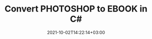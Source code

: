 ---
############################# Static ############################
layout: "autogen-gist"
date: 2021-10-02T14:22:14+03:00
draft: false
path: "total/net/conversion/photoshop-to-ebook/"
other_out_formats: "PDF Word eBook Excel Image Web Email Photoshop PowerPoint"
ad_headline: "Convert PHOTOSHOP to EBOOK | .NET"
ad_description: "Most Accurate PHOTOSHOP to EBOOK document Conversion solution for your .NET applications."

############################# Head ############################
head_title: "Convert PHOTOSHOP to EBOOK in C# VB.NET ASP.NET | Document Conversion"
head_description: "Code example to convert PHOTOSHOP to EBOOK and 100+ other file formats in .NET (C#, VB.NET, ASP.NET & .NET Core) applications. Display the Converted EBOOK document as HTML viewer."

############################# Header ############################
title: "Convert PHOTOSHOP to EBOOK in C#"
description: "Programmatically convert PHOTOSHOP to EBOOK in C# .NET applications using flexible document conversion features to customize the resultant document. Convert the complete document from one file format to other or choose selective pages of a source document based on the page numbers or page ranges and easily convert to a supported document format."

############################# SubMenu ############################
submenu:
    enable: false

############################# Content ############################
content:
    enable: true
    block:
    - title_left: "PHOTOSHOP to EBOOK Conversion"
      content_left: |
          Follow these simple steps for PHOTOSHOP to EBOOK conversion in C# .NET. View the converted EBOOK document as HTML without using any external software.

          -   Create **Converter** object to convert PHOTOSHOP document
          -   Set the convert options for EBOOK format
          -   Call **Convert** method of **Converter** class instance for conversion to EBOOK
          -   Set options for HTML viewer
          -   Create **Viewer** object to view converted EBOOK as HTML
          
      title_right: "Downloads & Installation Instructions"
      content_right: |
          You require `GroupDocs.Conversion` & `GroupDocs.Viewer` namespaces to convert between a wide range of popular document types such as PDF, Microsoft Word, Excel, PowerPoint, Project, Outlook, HTML, diagrams and image file formats. Explore other [.NET APIs for Office documents](https://products.conholdate.com/total/net/) as offered by Conholdate.Total.
          
          Get the respective assembly files from the [downloads](https://downloads.conholdate.com/total/net) or fetch the whole package from [Nuget](https://www.nuget.org/packages/Conholdate.Total/) to add 'Conholdate.Total` directly in your workspace.
          
      gisthash: "4f311c07ae9ee691b8afb7960aa6c806"
      gistfile: "word-to-pdf-conversion.cs"

    - title_left: "Add Watermark to EBOOK File in C#"
      content_left: |
          Accurately convert documents (PHOTOSHOP to EBOOK) exactly as the original file and apply text or image watermarks to the converted document pages using C# .NET code.

          -   Create **Converter** object to convert PHOTOSHOP document
          -   Create new instance of **WatermarkOptions** class
          -   Specify watermark properties (color, width, text, image etc)
          -   Instantiate the proper **ConvertOptions** class
          -   Set **Watermark** property of the **ConvertOptions** instance
          -   Call **Convert** method of **Converter** class instance for conversion to EBOOK
        
      title_right: "Source Document Information Extraction"
      content_right: |
          The documents information extraction feature not only allows getting the basic information about the source document file but it also supports extracting some valuable file-format specific information such as project start and end dates of a Microsoft Project file, any printing restrictions on a PDF document, list of folders enclosed in an Outlook data file etc. 

          Convert popular document file formats on different operating systems such as Windows, Linux or macOS while using platforms such as Windows Azure, Mono and Xamarin.
          
      gisthash: "a15affe15284876ce010a315a09da1f0"
      gistfile: "convert-word-to-pdf-and-add-text-watermark-to-converted-pdf.cs"

############################# About Formats ############################
about_formats:
    enable: false
############################# More Formats ############################
more_formats:
    enable: true
    auto: false
    other_out_formats: PDF Word eBook Excel Image Web Email Photoshop PowerPoint
############################# Back to top ###############################
back_to_top:
  enable: true
---